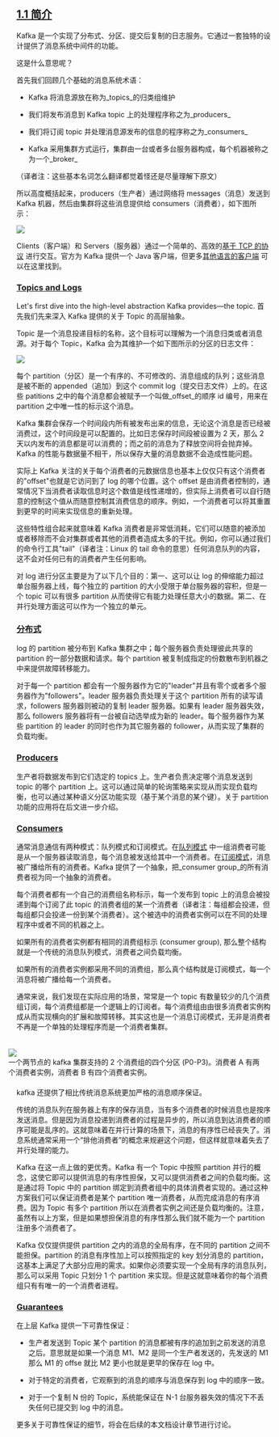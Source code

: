 ## [1.1 简介](#introduction)<a id="introduction"></a>

Kafka 是一个实现了分布式、分区、提交后复制的日志服务。它通过一套独特的设计提供了消息系统中间件的功能。

这是什么意思呢？

首先我们回顾几个基础的消息系统术语：

* Kafka 将消息源放在称为_topics_的归类组维护

* 我们将发布消息到 Kafka topic 上的处理程序称之为_producers_

* 我们将订阅 topic 并处理消息源发布的信息的程序称之为_consumers_

* Kafka 采用集群方式运行，集群由一台或者多台服务器构成，每个机器被称之为一个_broker_

（译者注：这些基本名词怎么翻译都觉着怪还是尽量理解下原文）

所以高度概括起来，producers（生产者）通过网络将 messages（消息）发送到 Kafka 机器，然后由集群将这些消息提供给 consumers（消费者），如下图所示：

![](/images/producer_consumer.png)

Clients（客户端）和 Servers（服务器）通过一个简单的、高效的[基于 TCP 的协议](https://kafka.apache.org/protocol.html) 进行交互。官方为 Kafka 提供一个 Java 客户端，但更多[其他语言的客户端](https://cwiki.apache.org/confluence/display/KAFKA/Clients) 可以在这里找到。

### [Topics and Logs](#intro_topics)<a id="intro_topics"></a>

Let's first dive into the high-level abstraction Kafka provides—the topic.
首先我们先来深入 Kafka 提供的关于 Topic 的高层抽象。

Topic 是一个消息投递目标的名称，这个目标可以理解为一个消息归类或者消息源。对于每个 Topic，Kafka 会为其维护一个如下图所示的分区的日志文件：


![](/images/log_anatomy.png)

每个 partition（分区）是一个有序的、不可修改的、消息组成的队列；这些消息是被不断的 appended（追加）到这个 commit log（提交日志文件）上的。在这些 patitions 之中的每个消息都会被赋予一个叫做_offset_的顺序 id 编号，用来在 partition 之中唯一性的标示这个消息。

Kafka 集群会保存一个时间段内所有被发布出来的信息，无论这个消息是否已经被消费过，这个时间段是可以配置的。比如日志保存时间段被设置为 2 天，那么 2 天以内发布的消息都是可以消费的；而之前的消息为了释放空间将会抛弃掉。Kafka 的性能与数据量不相干，所以保存大量的消息数据不会造成性能问题。

实际上 Kafka 关注的关于每个消费者的元数据信息也基本上仅仅只有这个消费者的"offset"也就是它访问到了 log 的哪个位置。这个 offset 是由消费者控制的，通常情况下当消费者读取信息时这个数值是线性递增的，但实际上消费者可以自行随意的控制这个值从而随意控制其消费信息的顺序。例如，一个消费者可以将其重置到更早的时间来实现信息的重新处理。

这些特性组合起来就意味着 Kafka 消费者是非常低消耗，它们可以随意的被添加或者移除而不会对集群或者其他的消费者造成太多的干扰。例如，你可以通过我们的命令行工具"tail"（译者注：Linux 的 tail 命令的意思）任何消息队列的内容，这不会对任何已有的消费者产生任何影响。

对 log 进行分区主要是为了以下几个目的：第一、这可以让 log 的伸缩能力超过单台服务器上线，每个独立的 partition 的大小受限于单台服务器的容积，但是一个 topic 可以有很多 partition 从而使得它有能力处理任意大小的数据。第二、在并行处理方面这可以作为一个独立的单元。

### [分布式](#intro_distribution)<a id="intro_distribution"></a>

log 的 partition 被分布到 Kafka 集群之中；每个服务器负责处理彼此共享的 partition 的一部分数据和请求。每个 partition 被复制成指定的份数散布到机器之中来提供故障转移能力。

对于每一个 partition 都会有一个服务器作为它的"leader"并且有零个或者多个服务器作为"followers"。leader 服务器负责处理关于这个 partition 所有的读写请求，followers 服务器则被动的复制 leader 服务器。如果有 leader 服务器失效，那么 followers 服务器将有一台被自动选举成为新的 leader。每个服务器作为某些 partition 的 leader 的同时也作为其它服务器的 follower，从而实现了集群的负载均衡。

### [Producers](#intro_producers)<a id="intro_producers"></a>

生产者将数据发布到它们选定的 topics 上。生产者负责决定哪个消息发送到 topic 的哪个 partition 上。这可以通过简单的轮询策略来实现从而实现负载均衡，也可以通过某种语义分区功能实现（基于某个消息的某个键）。关于 partition 功能的应用将在后文进一步介绍。

### [Consumers](#intro_consumers)<a id="intro_consumers"></a>

通常消息通信有两种模式：队列模式和订阅模式。在[队列模式](http://en.wikipedia.org/wiki/Message_queue) 中一组消费者可能是从一个服务器读取消息，每个消息被发送给其中一个消费者。在[订阅模式](http://en.wikipedia.org/wiki/Publish%E2%80%93subscribe_pattern)，消息被广播给所有的消费者。Kafka 提供了一个抽象，把_consumer group_的所有消费者视为同一个抽象的消费者。

每个消费者都有一个自己的消费组名称标示，每一个发布到 topic 上的消息会被投递到每个订阅了此 topic 的消费者组的某一个消费者（译者注：每组都会投递，但每组都只会投递一份到某个消费者）。这个被选中的消费者实例可以在不同的处理程序中或者不同的机器之上。

如果所有的消费者实例都有相同的消费组标示 (consumer group), 那么整个结构就是一个传统的消息队列模式，消费者之间负载均衡。

如果所有的消费者实例都采用不同的消费组，那么真个结构就是订阅模式，每一个消息将被广播给每一个消费者。

通常来说，我们发现在实际应用的场景，常常是一个 topic 有数量较少的几个消费组订阅，每个消费组都是一个逻辑上的订阅者。每个消费组由由很多消费者实例构成从而实现横向的扩展和故障转移。其实这也是一个消息订阅模式，无非是消费者不再是一个单独的处理程序而是一个消费者集群。

<div style="float: right; margin: 20px; width: 500px" class="caption"> <img src="/images/consumer-groups.png"><br> 一个两节点的 kafka 集群支持的 2 个消费组的四个分区 (P0-P3)。消费者 A 有两个消费者实例，消费者 B 有四个消费者实例。</div>

kafka 还提供了相比传统消息系统更加严格的消息顺序保证。

传统的消息队列在服务器上有序的保存消息，当有多个消费者的时候消息也是按序发送消息。但是因为消息投递到消费者的过程是异步的，所以消息到达消费者的顺序可能是乱序的。这就意味着在并行计算的场景下，消息的有序性已经丧失了。消息系统通常采用一个“排他消费者”的概念来规避这个问题，但这样就意味着失去了并行处理的能力。

Kafka 在这一点上做的更优秀。Kafka 有一个 Topic 中按照 partition 并行的概念，这使它即可以提供消息的有序性担保，又可以提供消费者之间的负载均衡。这是通过将 Topic 中的 partition 绑定到消费者组中的具体消费者实现的。通过这种方案我们可以保证消费者是某个 partition 唯一消费者，从而完成消息的有序消费。因为 Topic 有多个 partition 所以在消费者实例之间还是负载均衡的。注意，虽然有以上方案，但是如果想担保消息的有序性那么我们就不能为一个 partition 注册多个消费者了。

Kafka 仅仅提供提供 partition 之内的消息的全局有序，在不同的 partition 之间不能担保。partition 的消息有序性加上可以按照指定的 key 划分消息的 partition，这基本上满足了大部分应用的需求。如果你必须要实现一个全局有序的消息队列，那么可以采用 Topic 只划分 1 个 partition 来实现。但是这就意味着你的每个消费组只有有唯一的一个消费者进程。

### [Guarantees](#intro_guarantees)<a id="intro_guarantees"></a>

在上层 Kafka 提供一下可靠性保证：

* 生产者发送到 Topic 某个 partition 的消息都被有序的追加到之前发送的消息之后。意思就是如果一个消息 M1、M2 是同一个生产者发送的，先发送的 M1 那么 M1 的 offse 就比 M2 更小也就是更早的保存在 log 中。

* 对于特定的消费者，它观察到的消息的顺序与消息保存到 log 中的顺序一致。

* 对于一个复制 N 份的 Topic，系统能保证在 N-1 台服务器失效的情况下不丢失任何已提交到 log 中的消息。

更多关于可靠性保证的细节，将会在后续的本文档设计章节进行讨论。
